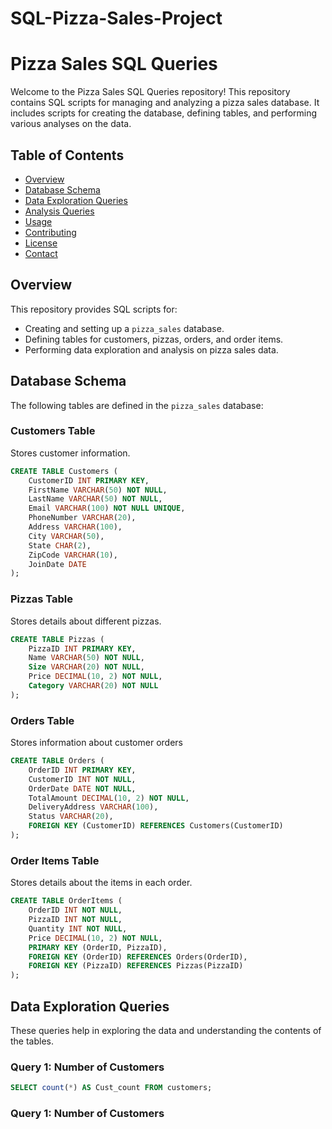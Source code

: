 # SQL-Pizza-Sales-Project

# Pizza Sales SQL Queries

Welcome to the Pizza Sales SQL Queries repository! This repository contains SQL scripts for managing and analyzing a pizza sales database. It includes scripts for creating the database, defining tables, and performing various analyses on the data.

## Table of Contents

- [Overview](#overview)
- [Database Schema](#database-schema)
- [Data Exploration Queries](#data-exploration-queries)
- [Analysis Queries](#analysis-queries)
- [Usage](#usage)
- [Contributing](#contributing)
- [License](#license)
- [Contact](#contact)

## Overview

This repository provides SQL scripts for:
- Creating and setting up a `pizza_sales` database.
- Defining tables for customers, pizzas, orders, and order items.
- Performing data exploration and analysis on pizza sales data.

## Database Schema

The following tables are defined in the `pizza_sales` database:

### Customers Table

Stores customer information.

```sql
CREATE TABLE Customers (
    CustomerID INT PRIMARY KEY,
    FirstName VARCHAR(50) NOT NULL,
    LastName VARCHAR(50) NOT NULL,
    Email VARCHAR(100) NOT NULL UNIQUE,
    PhoneNumber VARCHAR(20),
    Address VARCHAR(100),
    City VARCHAR(50),
    State CHAR(2),
    ZipCode VARCHAR(10),
    JoinDate DATE
);
```
### Pizzas Table

Stores details about different pizzas.

```sql
CREATE TABLE Pizzas (
    PizzaID INT PRIMARY KEY,
    Name VARCHAR(50) NOT NULL,
    Size VARCHAR(20) NOT NULL,
    Price DECIMAL(10, 2) NOT NULL,
    Category VARCHAR(20) NOT NULL
);
```
### Orders Table

Stores information about customer orders

```sql
CREATE TABLE Orders (
    OrderID INT PRIMARY KEY,
    CustomerID INT NOT NULL,
    OrderDate DATE NOT NULL,
    TotalAmount DECIMAL(10, 2) NOT NULL,
    DeliveryAddress VARCHAR(100),
    Status VARCHAR(20),
    FOREIGN KEY (CustomerID) REFERENCES Customers(CustomerID)
);
```
### Order Items Table

Stores details about the items in each order.

```sql
CREATE TABLE OrderItems (
    OrderID INT NOT NULL,
    PizzaID INT NOT NULL,
    Quantity INT NOT NULL,
    Price DECIMAL(10, 2) NOT NULL,
    PRIMARY KEY (OrderID, PizzaID),
    FOREIGN KEY (OrderID) REFERENCES Orders(OrderID),
    FOREIGN KEY (PizzaID) REFERENCES Pizzas(PizzaID)
);
```
## Data Exploration Queries

These queries help in exploring the data and understanding the contents of the tables.

### Query 1: Number of Customers
```sql
SELECT count(*) AS Cust_count FROM customers;
```

### Query 1: Number of Customers


